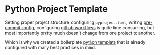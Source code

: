 # Python Project Template

Setting proper project structure, configuring `pyproject.toml`, writing [pre-commit config](/docs/git/pre-commit.md), configuring [github workflows](/docs/git/github-workflows.md) is quite time consuming, but most importantly pretty much doesn't change from one project to another.

Which is why we created a boilerplate [python template](https://github.com/batistagroup/python-template) that is already configured with many best practices in mind.
